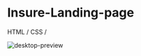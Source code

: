 # Insure-Landing-page

HTML / CSS / 

![desktop-preview](https://user-images.githubusercontent.com/72826720/124977472-2eed6680-e039-11eb-996a-1167ccafc306.jpg)

